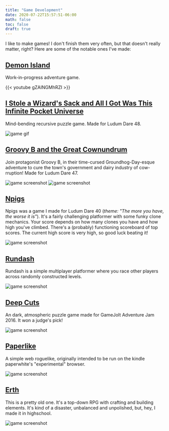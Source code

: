 ```yaml
---
title: "Game Development"
date: 2020-07-22T15:57:51-06:00
math: false
toc: false
draft: true
---
```


I like to make games! I don't finish them very often, but that doesn't really matter, right?
Here are some of the notable ones I've made:

## [Demon Island](https://ben-m.itch.io/demon-island)
Work-in-progress adventure game.

{{< youtube gZAINGMhRZI >}}

## [I Stole a Wizard's Sack and All I Got Was This Infinite Pocket Universe](https://ben-m.itch.io/wizsack)
Mind-bending recursive puzzle game. Made for Ludum Dare 48.

![game gif](https://i.imgur.com/zsrUuyI.gif)

## [Groovy B and the Great Cownundrum](https://ben-m.itch.io/groovy-b)
Join protagonist Groovy B, in their time-cursed Groundhog-Day-esque adventure to cure the town's government and dairy industry of cow-rruption! Made for Ludum Dare 47.

![game screenshot](/images/groovy_b_logo.png)
![game screenshot](/images/groovy_b.png)

## [Npigs](https://ben-m.itch.io/npigs)
Npigs was a game I made for Ludum Dare 40 (*theme: "The more you have, the worse it is"*). It's a fairly challenging platformer with some funky clone mechanics. Your score depends on how many clones you have and how high you've climbed. There's a (probably) functioning scoreboard of top scores. The current high score is very high, so good luck beating it!

![game screenshot](/images/npigs.gif)

## [Rundash](https://gamejolt.com/games/rundash/511953)
Rundash is a simple multiplayer platformer where you race other players across randomly constructed levels.

![game screenshot](/images/rundash.png)

## [Deep Cuts](https://gamejolt.com/games/deep-cuts/146526)
An dark, atmospheric puzzle game made for GameJolt Adventure Jam 2016. It won a judge's pick!

![game screenshot](/images/deep_cuts.jpg)

## [Paperlike](https://github.com/benpm/paperlike)
A simple web roguelike, originally intended to be run on the kindle paperwhite's "experimental" browser.

![game screenshot](/images/paperlike.png)

## [Erth](https://ben-m.itch.io/erth)
This is a pretty old one. It's a top-down RPG with crafting and building elements. It's kind of a disaster,
unbalanced and unpolished, but, hey, I made it in highschool.

![game screenshot](/images/erth.png)
